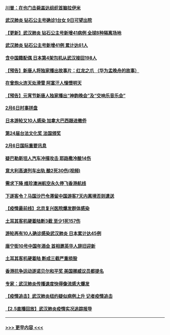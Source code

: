 #### [川普：在也门击毙盖达组织首脑拉伊米](../pages/prog202/a102771528.md?t=02071502) 
#### [武汉肺炎 钻石公主号确诊1台女 9日可望出院](../pages/prog202/a102771518.md?t=02071502) 
#### [【更新】武汉肺炎 钻石公主号新增41病例 全球8种隔离场地](../pages/prog202/a102770740.md?t=02071502) 
#### [武汉肺炎 钻石公主号新增41例 累计达61人](../pages/prog202/a102771486.md?t=02071502) 
#### [含中国籍配偶 日本第4架包机从武汉接回198人](../pages/prog202/a102771472.md?t=02071502) 
#### [【预告】新唐人将独家播出故事片：红龙之爪 （华为孟晚舟的故事）](../pages/prog202/a102767728.md?t=02071502) 
#### [在曾炮火连天处滑雪 阿富汗人憧憬明天](../pages/prog202/a102771290.md?t=02071502) 
#### [【预告】元宵节新唐人独家播出“神韵晚会”及“交响乐音乐会”](../pages/prog202/a102767674.md?t=02071502) 
#### [2月6日时事拼盘](../pages/prog202/a102771225.md?t=02071502) 
#### [日本游轮又10人感染 加拿大巴西跟进撤侨](../pages/prog202/a102771084.md?t=02071502) 
#### [第24届台法文化奖 法国颁奖](../pages/prog202/a102771032.md?t=02071502) 
#### [2月6日国际重要讯息](../pages/prog202/a102770794.md?t=02071502) 
#### [疑巴勒斯坦人汽车冲撞攻击 耶路撒冷酿14伤](../pages/prog202/a102770586.md?t=02071502) 
#### [意大利高速列车出轨 酿2死30伤(视频)](../pages/prog202/a102770762.md?t=02071502) 
#### [需求下降 维珍澳洲航空永久停飞香港航线](../pages/prog202/a102770751.md?t=02071502) 
#### [下逐客令？马国沙巴令滞留中国游客7天内离境否则遣送](../pages/prog202/a102770640.md?t=02071502) 
#### [【疫情最前线】北京复兴医院爆发群体感染](../pages/prog202/a102770602.md?t=02071502) 
#### [土耳其客机硬着陆断3截 至少1死157伤](../pages/prog202/a102770508.md?t=02071502) 
#### [游轮再有10人确诊感染武汉肺炎 日本累计达45例](../pages/prog202/a102770476.md?t=02071502) 
#### [唐宁街10号中国年酒会 首相邀英华人辞旧迎新](../pages/prog202/a102770458.md?t=02071502) 
#### [土耳其客机硬着陆 断成三截严重损毁](../pages/prog202/a102770239.md?t=02071502) 
#### [香港抗争运动逐诺贝尔和平奖 美国挪威议员都提名](../pages/prog202/a102770390.md?t=02071502) 
#### [专家：武汉肺炎传播速度快得像流感大爆发](../pages/prog202/a102770132.md?t=02071502) 
#### [【疫情追击】武汉肺炎纽约疑似病例上升 记者疫情追击](../pages/prog202/a102770000.md?t=02071502) 
#### [【2.5直播回放】武汉肺炎疫情实况追踪报导](../pages/prog202/a102769913.md?t=02071502) 

----
#### [ >>> 更早内容 <<< ](../indexes/prog202-earlier.md)
